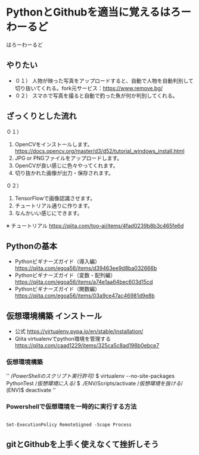 # PythonとGithubを適当に覚えるはろーわーるど
はろーわーるど

## やりたい
- ０１） 人物が映った写真をアップロードすると、自動で人物を自動判別して切り抜いてくれる。fork元サービス：https://www.remove.bg/
- ０２） スマホで写真を撮ると自動で釣った魚が何か判別してくれる。

## ざっくりとした流れ
０１）
1. OpenCVをインストールします。https://docs.opencv.org/master/d3/d52/tutorial_windows_install.html
1. JPG or PNGファイルをアップロードします。
1. OpenCVが良い感じに色々やってくれます。
1. 切り抜かれた画像が出力・保存されます。

０２）
1. TensorFlowで画像認識させます。
1. チュートリアル通りに作ります。
1. なんかいい感じにできます。

※ チュートリアル
https://qiita.com/too-ai/items/4fad0239b8b3c465fe6d

## Pythonの基本
- Pythonビギナーズガイド（導入編）
https://qiita.com/egoa56/items/d39463ee9d8ba032666b
- Pythonビギナーズガイド（変数・配列編）
https://qiita.com/egoa56/items/a74e1aa64bec603d15cd
- Pythonビギナーズガイド（関数編）
https://qiita.com/egoa56/items/03a9ce47ac46981d9e8b

## 仮想環境構築 インストール
- 公式
https://virtualenv.pypa.io/en/stable/installation/
- Qiita virtualenvでpython環境を管理する
https://qiita.com/caad1229/items/325ca5c8ad198b0ebce7

### 仮想環境構築
''
    /*PowerShellのスクリプト実行許可*/
    $ virtualenv --no-site-packages PythonTest
    /*仮想環境に入る*/
    $ ./ENV/Scripts/activate
    /*仮想環境を抜ける*/
    (ENV)$ deactivate
''

### Powershellで仮想環境を一時的に実行する方法
<code>
Set-ExecutionPolicy RemoteSigned -Scope Process
</code>




## gitとGithubを上手く使えなくて挫折しそう

